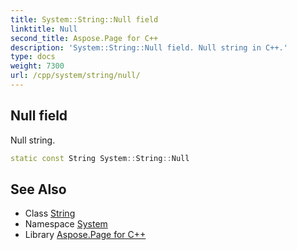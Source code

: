 ```yaml
---
title: System::String::Null field
linktitle: Null
second_title: Aspose.Page for C++
description: 'System::String::Null field. Null string in C++.'
type: docs
weight: 7300
url: /cpp/system/string/null/
---
```

## Null field


Null string.

```cpp
static const String System::String::Null
```

## See Also

* Class [String](../)
* Namespace [System](../../)
* Library [Aspose.Page for C++](../../../)
